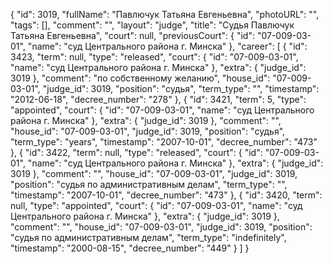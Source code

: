 {
    "id": 3019,
    "fullName": "Павлючук Татьяна Евгеньевна",
    "photoURL": "",
    "tags": [],
    "comment": "",
    "layout": "judge",
    "title": "Судья Павлючук Татьяна Евгеньевна",
    "court": null,
    "previousCourt": {
        "id": "07-009-03-01",
        "name": "суд Центрального района г. Минска"
    },
    "career": [
        {
            "id": 3423,
            "term": null,
            "type": "released",
            "court": {
                "id": "07-009-03-01",
                "name": "суд Центрального района г. Минска"
            },
            "extra": {
                "judge_id": 3019
            },
            "comment": "по собственному желанию",
            "house_id": "07-009-03-01",
            "judge_id": 3019,
            "position": "судья",
            "term_type": "",
            "timestamp": "2012-06-18",
            "decree_number": "278"
        },
        {
            "id": 3421,
            "term": 5,
            "type": "appointed",
            "court": {
                "id": "07-009-03-01",
                "name": "суд Центрального района г. Минска"
            },
            "extra": {
                "judge_id": 3019
            },
            "comment": "",
            "house_id": "07-009-03-01",
            "judge_id": 3019,
            "position": "судья",
            "term_type": "years",
            "timestamp": "2007-10-01",
            "decree_number": "473"
        },
        {
            "id": 3422,
            "term": null,
            "type": "released",
            "court": {
                "id": "07-009-03-01",
                "name": "суд Центрального района г. Минска"
            },
            "extra": {
                "judge_id": 3019
            },
            "comment": "",
            "house_id": "07-009-03-01",
            "judge_id": 3019,
            "position": "судья по административным делам",
            "term_type": "",
            "timestamp": "2007-10-01",
            "decree_number": "473"
        },
        {
            "id": 3420,
            "term": null,
            "type": "appointed",
            "court": {
                "id": "07-009-03-01",
                "name": "суд Центрального района г. Минска"
            },
            "extra": {
                "judge_id": 3019
            },
            "comment": "",
            "house_id": "07-009-03-01",
            "judge_id": 3019,
            "position": "судья по административным делам",
            "term_type": "indefinitely",
            "timestamp": "2000-08-15",
            "decree_number": "449"
        }
    ]
}